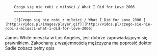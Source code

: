 
        Czego się nie robi z miłości / What I Did for Love 2006 
        =============
        
        [![Czego się nie robi z miłości / What I Did for Love 2006 ](http://vidos.pl/images/player.gif)](http://vidos.pl/czego-sie-nie-robi-z-milosci-what-i-did-for-love-2006)
        
        
 James White mieszka w Los Angeles, jest dobrze zapowiadającym się prawnikiem. Zakochany z wzajemnością mężczyzna ma poprosić doktor Sadie zobacz pełny opis
    